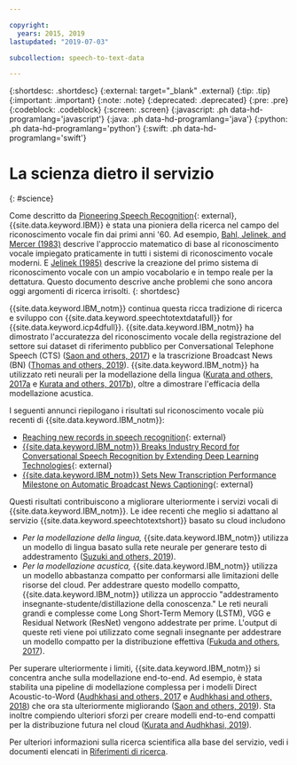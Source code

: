 ```yaml
---

copyright:
  years: 2015, 2019
lastupdated: "2019-07-03"

subcollection: speech-to-text-data

---
```


{:shortdesc: .shortdesc}
{:external: target="_blank" .external}
{:tip: .tip}
{:important: .important}
{:note: .note}
{:deprecated: .deprecated}
{:pre: .pre}
{:codeblock: .codeblock}
{:screen: .screen}
{:javascript: .ph data-hd-programlang='javascript'}
{:java: .ph data-hd-programlang='java'}
{:python: .ph data-hd-programlang='python'}
{:swift: .ph data-hd-programlang='swift'}

# La scienza dietro il servizio
{: #science}

Come descritto da [Pioneering Speech Recognition](https://www.ibm.com/ibm/history/ibm100/us/en/icons/speechreco/){: external}, {{site.data.keyword.IBM}} è stata una pioniera della ricerca nel campo del riconoscimento vocale fin dai primi anni '60. Ad esempio, [Bahl, Jelinek, and Mercer (1983)](/docs/services/speech-to-text-data?topic=speech-to-text-data-references#bahl1983) descrive l'approccio matematico di base al riconoscimento vocale impiegato praticamente in tutti i sistemi di riconoscimento vocale moderni. E [Jelinek (1985)](/docs/services/speech-to-text-data?topic=speech-to-text-data-references#jelinek1985) descrive la creazione del primo sistema di riconoscimento vocale con un ampio vocabolario e in tempo reale per la dettatura. Questo documento descrive anche problemi che sono ancora oggi argomenti di ricerca irrisolti.
{: shortdesc}

{{site.data.keyword.IBM_notm}} continua questa ricca tradizione di ricerca e sviluppo con {{site.data.keyword.speechtotextdatafull}} for {{site.data.keyword.icp4dfull}}. {{site.data.keyword.IBM_notm}} ha dimostrato l'accuratezza del riconoscimento vocale della registrazione del settore sui dataset di riferimento pubblico per Conversational Telephone Speech (CTS) ([Saon and others, 2017](/docs/services/speech-to-text-data?topic=speech-to-text-data-references#saon2017)) e la trascrizione Broadcast News (BN) ([Thomas and others, 2019](/docs/services/speech-to-text-data?topic=speech-to-text-data-references#thomas2019)). {{site.data.keyword.IBM_notm}} ha utilizzato reti neurali per la modellazione della lingua ([Kurata and others, 2017a](/docs/services/speech-to-text-data?topic=speech-to-text-data-references#kurata2017a) e [Kurata and others, 2017b](/docs/services/speech-to-text-data?topic=speech-to-text-data-references#kurata2017a)), oltre a dimostrare l'efficacia della modellazione acustica. 

I seguenti annunci riepilogano i risultati sul riconoscimento vocale più recenti di {{site.data.keyword.IBM_notm}}: 

-   [Reaching new records in speech recognition](https://www.ibm.com/blogs/watson/2017/03/reaching-new-records-in-speech-recognition/){: external}
-   [{{site.data.keyword.IBM_notm}} Breaks Industry Record for Conversational Speech Recognition by Extending Deep Learning Technologies](https://www-03.ibm.com/press/us/en/pressrelease/51790.wss){: external}
-   [{{site.data.keyword.IBM_notm}} Sets New Transcription Performance Milestone on Automatic Broadcast News Captioning](https://www.ibm.com/blogs/research/2019/05/automatic-broadcast-news-captioning/){: external}

Questi risultati contribuiscono a migliorare ulteriormente i servizi vocali di {{site.data.keyword.IBM_notm}}. Le idee recenti che meglio si adattano al servizio {{site.data.keyword.speechtotextshort}} basato su cloud includono

-   *Per la modellazione della lingua,* {{site.data.keyword.IBM_notm}} utilizza un modello di lingua basato sulla rete neurale per generare testo di addestramento ([Suzuki and others, 2019](/docs/services/speech-to-text-data?topic=speech-to-text-data-references#suzuki2019)).
-   *Per la modellazione acustica,* {{site.data.keyword.IBM_notm}} utilizza un modello abbastanza compatto per conformarsi alle limitazioni delle risorse del cloud. Per addestrare questo modello compatto, {{site.data.keyword.IBM_notm}} utilizza un approccio "addestramento insegnante-studente/distillazione della conoscenza." Le reti neurali grandi e complesse come Long Short-Term Memory (LSTM), VGG e Residual Network (ResNet) vengono addestrate per prime. L'output di queste reti viene poi utilizzato come segnali insegnante per addestrare un modello compatto per la distribuzione effettiva ([Fukuda and others, 2017](/docs/services/speech-to-text-data?topic=speech-to-text-data-references#fukuda2017)).

Per superare ulteriormente i limiti, {{site.data.keyword.IBM_notm}} si concentra anche sulla modellazione end-to-end. Ad esempio, è stata stabilita una pipeline di modellazione complessa per i modelli Direct Acoustic-to-Word ([Audhkhasi and others, 2017](/docs/services/speech-to-text-data?topic=speech-to-text-data-references#audhkhasi2017) e [Audhkhasi and others, 2018](/docs/services/speech-to-text-data?topic=speech-to-text-data-references#audhkhasi2018)) che ora sta ulteriormente migliorando ([Saon and others, 2019](/docs/services/speech-to-text-data?topic=speech-to-text-data-references#saon2019)). Sta inoltre compiendo ulteriori sforzi per creare modelli end-to-end compatti per la distribuzione futura nel cloud ([Kurata and Audhkhasi, 2019](/docs/services/speech-to-text-data?topic=speech-to-text-data-references#kurata2019)).

Per ulteriori informazioni sulla ricerca scientifica alla base del servizio, vedi i documenti elencati in [Riferimenti di ricerca](/docs/services/speech-to-text-data?topic=speech-to-text-data-references).
